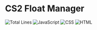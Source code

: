# CS2 Float Manager

![Total Lines](https://img.shields.io/badge/dynamic/json?url=https://raw.githubusercontent.com/DEIN_USER/DEIN_REPO/main/loc.json&query=$.total&label=Total%20Lines&color=blue)
![JavaScript](https://img.shields.io/badge/dynamic/json?url=https://raw.githubusercontent.com/DEIN_USER/DEIN_REPO/main/loc.json&query=$.javascript&label=JavaScript&color=yellow)
![CSS](https://img.shields.io/badge/dynamic/json?url=https://raw.githubusercontent.com/DEIN_USER/DEIN_REPO/main/loc.json&query=$.css&label=CSS&color=blue)
![HTML](https://img.shields.io/badge/dynamic/json?url=https://raw.githubusercontent.com/DEIN_USER/DEIN_REPO/main/loc.json&query=$.html&label=HTML&color=orange)

